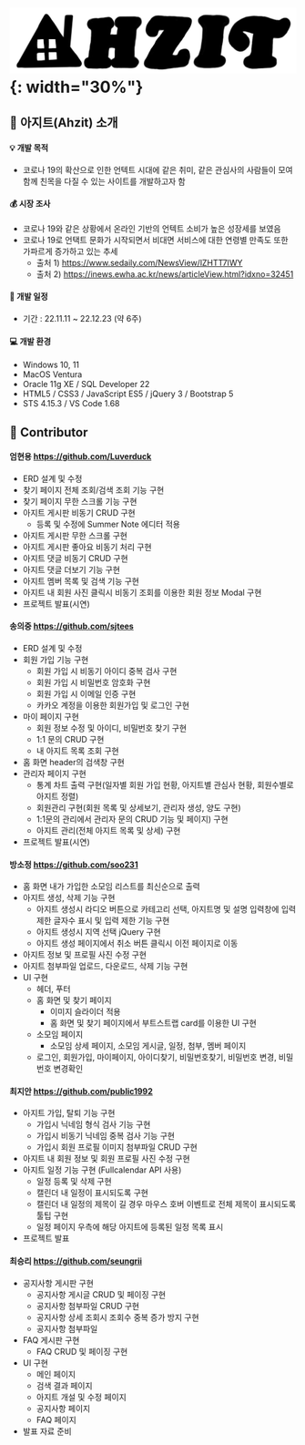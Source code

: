 ![title](./logo-ahzit.png){: width="30%"}
===========================

:information_desk_person: 아지트(Ahzit) 소개
------------------------------
#### :bulb: 개발 목적   
* 코로나 19의 확산으로 인한 언텍트 시대에 같은 취미, 같은 관심사의 사람들이 모여 함께 친목을 다질 수 있는 사이트를 개발하고자 함   

#### :moneybag: 시장 조사   
* 코로나 19와 같은 상황에서 온라인 기반의 언텍트 소비가 높은 성장세를 보였음
* 코로나 19로 언택트 문화가 시작되면서 비대면 서비스에 대한 연령별 만족도 또한 가파르게 증가하고 있는 추세   
  - 출처 1) https://www.sedaily.com/NewsView/lZHTT7IWY
  - 출처 2) https://inews.ewha.ac.kr/news/articleView.html?idxno=32451   

#### :calendar: 개발 일정   
* 기간 : 22.11.11 ~ 22.12.23 (약 6주)   

#### :computer: 개발 환경   
* Windows 10, 11
* MacOS Ventura
* Oracle 11g XE / SQL Developer 22
* HTML5 / CSS3 / JavaScript ES5 / jQuery 3 / Bootstrap 5
* STS 4.15.3 / VS Code 1.68   

:clap: Contributor
---------------
#### 엄현용 https://github.com/Luverduck
* ERD 설계 및 수정 
* 찾기 페이지 전체 조회/검색 조회 기능 구현
* 찾기 페이지 무한 스크롤 기능 구현
* 아지트 게시판 비동기 CRUD 구현 
  - 등록 및 수정에 Summer Note 에디터 적용
* 아지트 게시판 무한 스크롤 구현
* 아지트 게시판 좋아요 비동기 처리 구현
* 아지트 댓글 비동기 CRUD 구현
* 아지트 댓글 더보기 기능 구현
* 아지트 멤버 목록 및 검색 기능 구현
* 아지트 내 회원 사진 클릭시 비동기 조회를 이용한 회원 정보 Modal 구현
* 프로젝트 발표(시연)   

#### 송의중 https://github.com/sjtees
* ERD 설계 및 수정
* 회원 가입 기능 구현
  - 회원 가입 시 비동기 아이디 중복 검사 구현
  - 회원 가입 시 비밀번호 암호화 구현
  - 회원 가입 시 이메일 인증 구현
  - 카카오 계정을 이용한 회원가입 및 로그인 구현
* 마이 페이지 구현 
  - 회원 정보 수정 및 아이디, 비밀번호 찾기 구현
  - 1:1 문의 CRUD 구현
  - 내 아지트 목록 조회 구현
* 홈 화면 header의 검색창 구현
* 관리자 페이지 구현
  - 통계 차트 출력 구현(일자별 회원 가입 현황, 아지트별 관심사 현황, 회원수별로 아지트 정렬)
  - 회원관리 구현(회원 목록 및 상세보기, 관리자 생성, 양도 구현)
  - 1:1문의 관리에서 관리자 문의 CRUD 기능 및 페이지) 구현
  - 아지트 관리(전체 아지트 목록 및 상세) 구현
* 프로젝트 발표(시연)   

#### 방소정 https://github.com/soo231
* 홈 화면 내가 가입한 소모임 리스트를 최신순으로 출력
* 아지트 생성, 삭제 기능 구현
  - 아지트 생성시 라디오 버튼으로 카테고리 선택, 아지트명 및 설명 입력창에 입력 제한 글자수 표시 및 입력 제한 기능 구현
  - 아지트 생성시 지역 선택 jQuery 구현
  - 아지트 생성 페이지에서 취소 버튼 클릭시 이전 페이지로 이동
* 아지트 정보 및 프로필 사진 수정 구현
* 아지트 첨부파일 업로드, 다운로드, 삭제 기능 구현
* UI 구현
  - 헤더, 푸터
  - 홈 화면 및 찾기 페이지
    - 이미지 슬라이더 적용
    - 홈 화면 및 찾기 페이지에서 부트스트랩 card를 이용한 UI 구현
  - 소모임 페이지
    - 소모임 상세 페이지, 소모임 게시글, 일정, 첨부, 멤버 페이지
  - 로그인, 회원가입, 마이페이지, 아이디찾기, 비밀번호찾기, 비밀번호 변경, 비밀번호 변경확인   

#### 최지안 https://github.com/public1992
* 아지트 가입, 탈퇴 기능 구현
  - 가입시 닉네임 형식 검사 기능 구현
  - 가입시 비동기 닉네임 중복 검사 기능 구현
  - 가입시 회원 프로필 이미지 첨부파일 CRUD 구현
* 아지트 내 회원 정보 및 회원 프로필 사진 수정 구현
* 아지트 일정 기능 구현 (Fullcalendar API 사용)
  - 일정 등록 및 삭제 구현
  - 캘린더 내 일정이 표시되도록 구현
  - 캘린더 내 일정의 제목이 길 경우 마우스 호버 이벤트로 전체 제목이 표시되도록 툴팁 구현
  - 일정 페이지 우측에 해당 아지트에 등록된 일정 목록 표시 
* 프로젝트 발표   

#### 최승리 https://github.com/seungrii
* 공지사항 게시판 구현
  - 공지사항 게시글 CRUD 및 페이징 구현
  - 공지사항 첨부파일 CRUD 구현
  - 공지사항 상세 조회시 조회수 중복 증가 방지 구현
  - 공지사항 첨부파일
* FAQ 게시판 구현
  - FAQ CRUD 및 페이징 구현
* UI 구현
  - 메인 페이지
  - 검색 결과 페이지
  - 아지트 개설 및 수정 페이지
  - 공지사항 페이지
  - FAQ 페이지
* 발표 자료 준비
